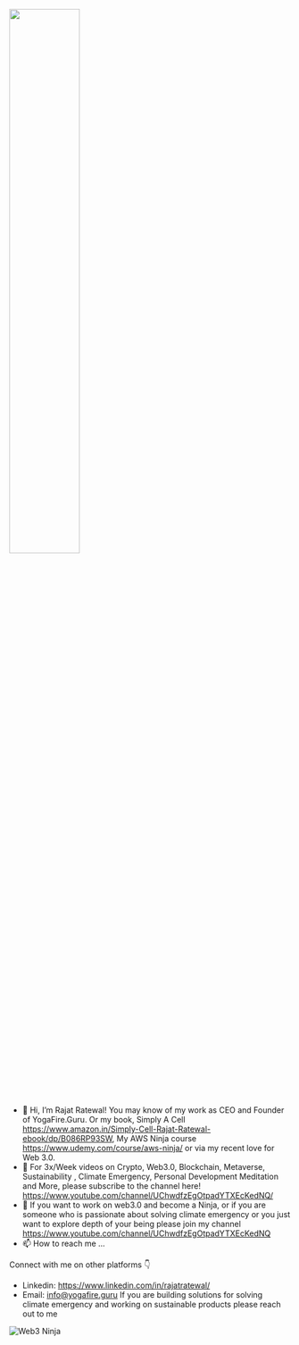 [<img src="https://img.youtube.com/vi/272WaUwfbis/maxresdefault.jpg" width="50%">](https://youtu.be/272WaUwfbis)


- 👋 Hi, I’m Rajat Ratewal! You may know of my work as CEO and Founder of YogaFire.Guru. Or my book, Simply A Cell https://www.amazon.in/Simply-Cell-Rajat-Ratewal-ebook/dp/B086RP93SW, My AWS Ninja course https://www.udemy.com/course/aws-ninja/ or via my recent love for Web 3.0.
- 👀 For 3x/Week videos on Crypto, Web3.0, Blockchain, Metaverse, Sustainability , Climate Emergency, Personal Development Meditation and More, please subscribe to the channel here! https://www.youtube.com/channel/UChwdfzEgOtpadYTXEcKedNQ/
- 💞️ If you want to work on web3.0 and become a Ninja, or if you are someone who is passionate about solving climate emergency or you just want to explore depth of your being please join my channel https://www.youtube.com/channel/UChwdfzEgOtpadYTXEcKedNQ
- 📫 How to reach me ...

Connect with me on other platforms 👇
- Linkedin: https://www.linkedin.com/in/rajatratewal/
- Email: info@yogafire.guru If you are building solutions for solving climate emergency and working on sustainable products please reach out to me

![Web3 Ninja](https://user-images.githubusercontent.com/101274709/157476179-2ca37361-92f9-4b73-826f-5dcfd4d17b67.png)

<!---
web3ninja1209/web3ninja1209 is a ✨ special ✨ repository because its `README.md` (this file) appears on your GitHub profile.
You can click the Preview link to take a look at your changes.
--->

